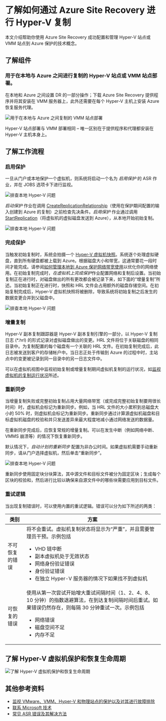 <properties
	pageTitle="了解如何通过 Azure Site Recovery 进行 Hyper-V 复制 | Azure" 
	description="使用本文来了解帮助你成功安装、配置和管理 Azure Site Recovery 的技术概念。" 
	services="site-recovery" 
	documentationCenter="" 
	authors="anbacker" 
	manager="mkjain" 
	editor=""/>

<tags 
	ms.service="site-recovery" 
	ms.devlang="na"
	ms.topic="article"
	ms.tgt_pltfrm="na"
	ms.workload="storage-backup-recovery" 
	ms.date="09/12/2016" 
	wacn.date="10/10/2016"
	ms.author="anbacker"/>
 

# 了解如何通过 Azure Site Recovery 进行 Hyper-V 复制

本文介绍帮助你使用 Azure Site Recovery 成功配置和管理 Hyper-V 站点或 VMM 站点到 Azure 保护的技术概念。

## 了解组件

### 用于在本地与 Azure 之间进行复制的 Hyper-V 站点或 VMM 站点部署。
 
在本地和 Azure 之间设置 DR 的一部分操作；下载 Azure Site Recovery 提供程序并将其安装在 VMM 服务器上，此外还需要在每个 Hyper-V 主机上安装 Azure 恢复服务代理。

![用于在本地与 Azure 之间复制的 VMM 站点部署](./media/site-recovery-understanding-site-to-azure-protection/image00.png)

Hyper-V 站点部署与 VMM 部署相同 – 唯一区别在于提供程序和代理都安装在 Hyper-V 主机本身上。

## 了解工作流程

### 启用保护
一旦从门户或本地保护一个虚拟机，则系统将启动一个名为 *启用保护* 的 ASR 作业，并在 JOBS 选项卡下进行监视。

![排查本地 Hyper-V 问题](./media/site-recovery-understanding-site-to-azure-protection/image01.png)

*启动保护* 作业在调用 [CreateReplicationRelationship](https://msdn.microsoft.com/zh-cn/library/hh850036.aspx)（使用在保护期间配置的输入创建到 Azure 的复制）之前检查先决条件。*启用保护* 作业通过调用 [StartReplication](https://msdn.microsoft.com/zh-cn/library/hh850303.aspx)（将虚拟机的虚拟磁盘发送到 Azure），从本地开始初始复制。

![排查本地 Hyper-V 问题](./media/site-recovery-understanding-site-to-azure-protection/image02.png)

### 完成保护
当触发初始复制时，系统会拍摄一个 [Hyper-V 虚拟机快照](https://technet.microsoft.com/zh-cn/library/dd560637.aspx)。系统逐个处理虚拟硬盘，直到所有硬盘都被上载到 Azure。根据磁盘大小和带宽，这通常要花一段时间才能完成。请参阅[如何管理本地到 Azure 保护网络带宽使用](https://support.microsoft.com/zh-cn/kb/3056159)以优化你的网络使用。在初始复制完成时，*在虚拟机上完成保护*作业配置网络和复制后设置。当初始复制正在进行时，对磁盘做出的所有更改都会被记录下来，如下面的“增量复制”所述。当初始复制正在进行时，快照和 HRL 文件会占用额外的磁盘存储空间。在初始复制完成后，Hyper-V 虚拟机快照将被删除，导致系统将初始复制之后发生的数据变更合并到父磁盘中。

![排查本地 Hyper-V 问题](./media/site-recovery-understanding-site-to-azure-protection/image03.png)

### 增量复制
Hyper-V 副本复制跟踪器是 Hyper-V 副本复制引擎的一部分，以 Hyper-V 复制日志 (*.hrl) 的形式记录对虚拟磁盘做出的变更。HRL 文件将位于关联磁盘的相同目录中。为复制配置的每个磁盘有一个关联的 HRL 文件。在初始复制完成后，此日志被发送到客户的存储帐户中。当日志正处于传输到 Azure 的过程中时，主站点中的变更被记录到同一目录中的另一日志文件中。

可以在虚拟机视图中监视初始复制或增量复制期间虚拟机复制的运行状况，如[监视虚拟机的复制运行状况](/documentation/articles/site-recovery-monitoring-and-troubleshooting/#monitor-replication-health-for-virtual-machine)所述。

### 重新同步 
当增量复制失败或完整初始复制占用大量网络带宽（或完成完整初始复制要用很长时间）时，虚拟机会标记为重新同步。例如，当 HRL 文件的大小累积到总磁盘大小的 50% 时，则虚拟机会标记为重新同步。重新同步通过计算源虚拟机磁盘和目标虚拟机磁盘的校验和并只发送差异来最大程度地减小通过网络发送的数据量。

在重新同步完成后，应恢复常规的增量复制。可以在发生中断（例如网络中断、VMMS 崩溃等）的情况下恢复重新同步。

默认情况下，*自动计划的重新同步* 配置为非办公时间。如果虚拟机需要手动重新同步，请从门户选择虚拟机，然后单击“重新同步”。

![排查本地 Hyper-V 问题](./media/site-recovery-understanding-site-to-azure-protection/image04.png)

重新同步使用固定块分块算法，其中源文件和目标文件被分为固定区块；生成每个区块的校验和，然后进行比较以确保来自源文件中的哪些块需要应用到目标文件。

### 重试逻辑
当出现复制错误时，可以使用内置的重试逻辑。错误可以分为如下所述的两类：

| 类别 | 方案 |
|---------------------------|----------------------------------------------|
| 不可恢复的错误 | 将不会重试。虚拟机复制状态将显示为“严重”，并且需要管理员干预。示例包括 <ul><li>VHD 链中断</li><li>副本虚拟机处于无效状态</li><li>网络身份验证错误</li><li>身份验证错误</li><li>在独立 Hyper-V 服务器的情况下如果找不到虚拟机</li></ul>|
| 可恢复的错误 | 使用从第一次尝试开始增大重试间隔时间（1、2、4、8、10 分钟）的指数退避算法，在到达复制间隔时间后重试。如果错误仍然存在，则每隔 30 分钟重试一次。示例包括 <ul><li>网络错误</li><li>磁盘空间不足</li><li>内存不足</li></ul>|

## 了解 Hyper-V 虚拟机保护和恢复生命周期

![了解 Hyper-V 虚拟机保护和恢复生命周期](./media/site-recovery-understanding-site-to-azure-protection/image05.png)

## 其他参考资料

- [监视 VMware、VMM、Hyper-V 和物理站点的保护以及对其进行故障排除](/documentation/articles/site-recovery-monitoring-and-troubleshooting/)
- [联系 Microsoft 技术](/documentation/articles/site-recovery-monitoring-and-troubleshooting/#reaching-out-for-microsoft-support)
- [常见 ASR 错误及其解决方法](/documentation/articles/site-recovery-monitoring-and-troubleshooting/#common-asr-errors-and-their-resolutions)

<!---HONumber=Mooncake_0926_2016-->